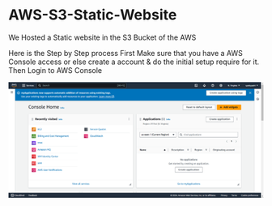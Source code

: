 # AWS-S3-Static-Website
We Hosted a Static website in the S3 Bucket of the AWS

Here is the Step by Step process
First Make sure that you have a AWS Console access or else create a account & do the initial setup require for it.
Then Login to AWS Console


![1.png](https://github.com/ssquadri/AWS-S3-Static-Website/blob/main/1.png)
